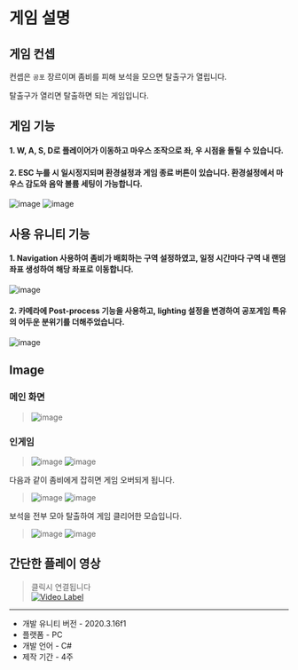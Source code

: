 # 게임 설명
## 게임 컨셉  
컨셉은 ```공포``` 장르이며 좀비를 피해 보석을 모으면 탈출구가 열립니다.

탈출구가 열리면 탈출하면 되는 게임입니다.

## 게임 기능
#### 1. W, A, S, D로 플레이어가 이동하고 마우스 조작으로 좌, 우 시점을 돌릴 수 있습니다.


#### 2. ESC 누를 시 일시정지되며 환경설정과 게임 종료 버튼이 있습니다. 환경설정에서 마우스 감도와 음악 볼륨 세팅이 가능합니다.
![image](https://user-images.githubusercontent.com/97511714/186194666-17f5d02f-8c7d-47fb-8c42-b580017de8b7.png)
![image](https://user-images.githubusercontent.com/97511714/186193971-6591aec7-d8a3-466c-afb0-fb78f0a815f3.png)

## 사용 유니티 기능
#### 1. Navigation 사용하여 좀비가 배회하는 구역 설정하였고, 일정 시간마다 구역 내 랜덤 좌표 생성하여 해당 좌표로 이동합니다.
![image](https://user-images.githubusercontent.com/97511714/187598407-7fe6ff8b-b544-4dff-b671-510807eb5fc6.png)

#### 2. 카메라에 Post-process 기능을 사용하고, lighting 설정을 변경하여 공포게임 특유의 어두운 분위기를 더해주었습니다.
![image](https://user-images.githubusercontent.com/97511714/187615141-d3f107b6-0ec0-404e-804c-ea9aa8c7bac3.png)


## Image
### 메인 화면
> ![image](https://user-images.githubusercontent.com/97511714/186193126-4a26cedb-6be7-44d0-b9d7-436bc6cf57b1.png)
  
  
### 인게임
> ![image](https://user-images.githubusercontent.com/97511714/186193415-c773b535-df8c-4b3e-875a-542f51730dd4.png)
> ![image](https://user-images.githubusercontent.com/97511714/186194833-ca5daded-c187-448d-9ac7-b0c7cf4c2a1d.png)

다음과 같이 좀비에게 잡히면 게임 오버되게 됩니다.
> ![image](https://user-images.githubusercontent.com/97511714/186194958-d1a53615-cb71-484a-ad07-bbe20e800ad4.png)
> ![image](https://user-images.githubusercontent.com/97511714/187613094-72cd3607-e09e-4b39-985c-c073857ee62e.png)

보석을 전부 모아 탈출하여 게임 클리어한 모습입니다.
> ![image](https://user-images.githubusercontent.com/97511714/187612603-6077fe61-9041-4b6d-88e9-6499e2ea50ed.png)
> ![image](https://user-images.githubusercontent.com/97511714/187612351-15612fdb-7a87-4e9f-9c54-be6d956577dc.png)

## 간단한 플레이 영상
> 클릭시 연결됩니다  <br/>
> [![Video Label](http://img.youtube.com/vi/XMdAZtNkj_I/0.jpg)](https://youtu.be/XMdAZtNkj_I)  






------
- 개발 유니티 버전 - 2020.3.16f1
- 플랫폼 - PC
- 개발 언어 - C#
- 제작 기간 - 4주
